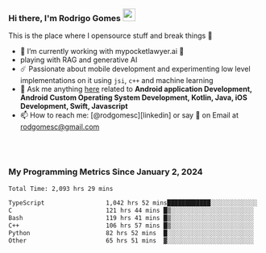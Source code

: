 
### Hi there, I'm Rodrigo Gomes <img src="https://media.giphy.com/media/hvRJCLFzcasrR4ia7z/giphy.gif" width="25px">
This is the place where I opensource stuff and break things 🤣
- 🔭 I’m currently working with mypocketlawyer.ai 💜
- playing with RAG and generative AI
- ☄️ Passionate about mobile development and experimenting low level implementations on it using `jsi`, `c++` and machine learning
- 💬 Ask me anything [here](https://github.com/rodgomesc/rodgomesc/issues) related to <b>Android application Development, Android Custom Operating System Development, Kotlin, Java, iOS Development, Swift, Javascript</b>
- 📫 How to reach me: [@rodgomesc][linkedin] or say 👋 on Email at [rodgomesc@gmail.com](mailto:rodgomesc@gmail.com)


<br/>

<!-- 
<picture>
  <img src="/github-metrics.svg" alt="Metrics">
</picture>
-->

</br>

### My Programming Metrics Since January 2, 2024 


<!--START_SECTION:waka-->

```txt
Total Time: 2,093 hrs 29 mins

TypeScript                 1,042 hrs 52 mins████████████░░░░░░░░░░░░░   48.30 %
C                          121 hrs 44 mins █▒░░░░░░░░░░░░░░░░░░░░░░░   05.64 %
Bash                       119 hrs 41 mins █▒░░░░░░░░░░░░░░░░░░░░░░░   05.54 %
C++                        106 hrs 57 mins █▒░░░░░░░░░░░░░░░░░░░░░░░   04.95 %
Python                     82 hrs 52 mins  █░░░░░░░░░░░░░░░░░░░░░░░░   03.84 %
Other                      65 hrs 51 mins  ▓░░░░░░░░░░░░░░░░░░░░░░░░   03.05 %
```

<!--END_SECTION:waka-->
